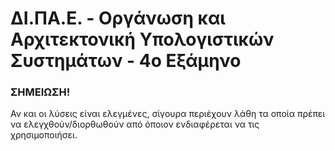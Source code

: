 # ΔΙ.ΠΑ.Ε. - Οργάνωση και Αρχιτεκτονική Υπολογιστικών Συστημάτων - 4ο Εξάμηνο


### ΣΗΜΕΙΩΣΗ!
Αν και οι λύσεις είναι ελεγμένες, σίγουρα περιέχουν λάθη τα οποία πρέπει να ελεγχθούν/διορθωθούν από όποιον ενδιαφέρεται να τις χρησιμοποιήσει.
